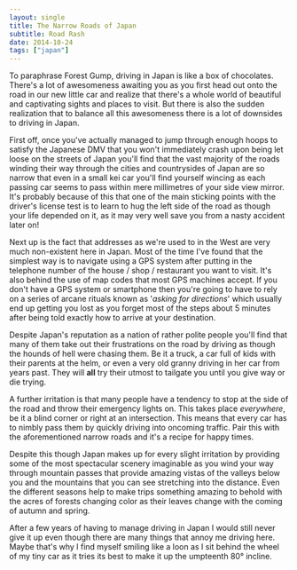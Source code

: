 ```yaml
---
layout: single
title: The Narrow Roads of Japan
subtitle: Road Rash
date: 2014-10-24
tags: ["japan"]
---
```

To paraphrase Forest Gump, driving in Japan is like a box of chocolates. There's a lot of awesomeness awaiting you as you first head out onto the road in our new little car and realize that there's a whole world of beautiful and captivating sights and places to visit. But there is also the sudden realization that to balance all this awesomeness there is a lot of downsides to driving in Japan.

First off, once you've actually managed to jump through enough hoops to satisfy the Japanese DMV that you won't immediately crash upon being let loose on the streets of Japan you'll find that the vast majority of the roads winding their way through the cities and countrysides of Japan are so narrow that even in a small kei car you'll find yourself wincing as each passing car seems to pass within mere millimetres of your side view mirror. It's probably because of this that one of the main sticking points with the driver's license test is to learn to hug the left side of the road as though your life depended on it, as it may very well save you from a nasty accident later on!

Next up is the fact that addresses as we're used to in the West are very much non-existent here in Japan. Most of the time I've found that the simplest way is to navigate using a GPS system after putting in the telephone number of the house / shop / restaurant you want to visit. It's also behind the use of map codes that most GPS machines accept. If you don't have a GPS system or smartphone then you're going to have to rely on a series of arcane rituals known as '_asking for directions_' which usually end up getting you lost as you forget most of the steps about 5 minutes after being told exactly how to arrive at your destination.

Despite Japan's reputation as a nation of rather polite people you'll find that many of them take out their frustrations on the road by driving as though the hounds of hell were chasing them. Be it a truck, a car full of kids with their parents at the helm, or even a very old granny driving in her car from years past. They will **all** try their utmost to tailgate you until you give way or die trying.

A further irritation is that many people have a tendency to stop at the side of the road and throw their emergency lights on. This takes place _everywhere_, be it a blind corner or right at an intersection. This means that every car has to nimbly pass them by quickly driving into oncoming traffic. Pair this with the aforementioned narrow roads and it's a recipe for happy times.

Despite this though Japan makes up for every slight irritation by providing some of the most spectacular scenery imaginable as you wind your way through mountain passes that provide amazing vistas of the valleys below you and the mountains that you can see stretching into the distance. Even the different seasons help to make trips something amazing to behold with the acres of forests changing color as their leaves change with the coming of autumn and spring.

After a few years of having to manage driving in Japan I would still never give it up even though there are many things that annoy me driving here. Maybe that's why I find myself smiling like a loon as I sit behind the wheel of my tiny car as it tries its best to make it up the umpteenth 80° incline.